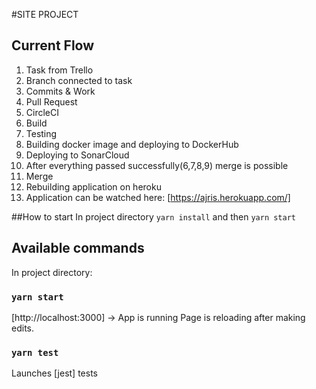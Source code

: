 #SITE PROJECT
## Current Flow
1. Task from Trello
2. Branch connected to task
3. Commits & Work
4. Pull Request
5. CircleCI
6. Build
7. Testing
8. Building docker image and deploying to DockerHub
9. Deploying to SonarCloud
10. After everything passed successfully(6,7,8,9) merge is possible
11. Merge
12. Rebuilding application on heroku
13. Application can be watched here: [https://ajris.herokuapp.com/]

##How to start
In project directory
`yarn install` and then `yarn start`



## Available commands

In project directory:

### `yarn start`
[http://localhost:3000] -> App is running
Page is reloading after making edits.
### `yarn test`
Launches [jest] tests